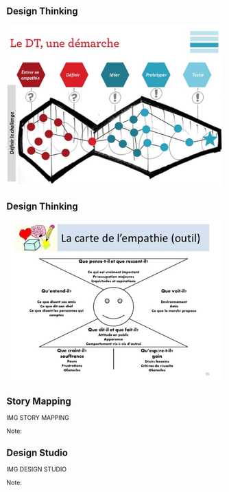 ## Design Thinking

 ![design thinking](/resources/design-thinking.jpg)



## Design Thinking

![empathy map](/resources/empathy-map.jpg)



## Story Mapping

IMG STORY MAPPING

Note:



## Design Studio

IMG DESIGN STUDIO

Note:

